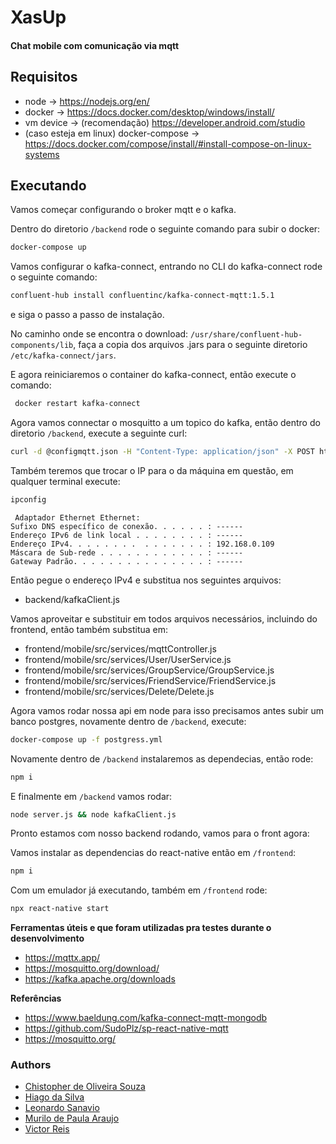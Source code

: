 # XasUp
#### Chat mobile com comunicação via mqtt

## Requisitos

- node -> https://nodejs.org/en/
- docker -> https://docs.docker.com/desktop/windows/install/
- vm device -> (recomendação) https://developer.android.com/studio
- (caso esteja em linux) docker-compose -> https://docs.docker.com/compose/install/#install-compose-on-linux-systems

## Executando

Vamos começar configurando o broker mqtt e o kafka.

Dentro do diretorio ```/backend``` rode o seguinte comando para subir o docker:

```sh
docker-compose up
```

Vamos configurar o kafka-connect, entrando no CLI do kafka-connect rode o seguinte comando:

```sh
confluent-hub install confluentinc/kafka-connect-mqtt:1.5.1
```
e siga o passo a passo de instalação.

No caminho onde se encontra o download: ```/usr/share/confluent-hub-components/lib```, faça a copia dos arquivos .jars para o seguinte diretorio ```/etc/kafka-connect/jars```.

E agora reiniciaremos o container do kafka-connect, então execute o comando:
```sh
 docker restart kafka-connect
 ```
 
 Agora vamos connectar o mosquitto a um topico do kafka, então dentro do diretorio ```/backend```, execute a seguinte curl:
 ```sh
 curl -d @configmqtt.json -H "Content-Type: application/json" -X POST http://localhost:8083/connectors
 ```

Também teremos que trocar o IP para o da máquina em questão, em qualquer terminal execute:
```sh
ipconfig
 ```
     Adaptador Ethernet Ethernet:                                                                                                                                                     Sufixo DNS específico de conexão. . . . . . : ------
    Endereço IPv6 de link local . . . . . . . . : ------
    Endereço IPv4. . . . . . . .  . . . . . . . : 192.168.0.109
    Máscara de Sub-rede . . . . . . . . . . . . : ------   
    Gateway Padrão. . . . . . . . . . . . . . . : ------      
 
Então pegue o endereço IPv4 e substitua nos seguintes arquivos:

- backend/kafkaClient.js 

Vamos aproveitar e substituir em todos arquivos necessários, incluindo do frontend, então também substitua em:
- frontend/mobile/src/services/mqttController.js
- frontend/mobile/src/services/User/UserService.js
- frontend/mobile/src/services/GroupService/GroupService.js
- frontend/mobile/src/services/FriendService/FriendService.js 
- frontend/mobile/src/services/Delete/Delete.js

Agora vamos rodar nossa api em node para isso precisamos antes subir um banco postgres, novamente dentro de ```/backend```, execute:
```sh
docker-compose up -f postgress.yml
```

Novamente dentro de ```/backend``` instalaremos as dependecias, então rode:
```sh
npm i
```

E finalmente em ```/backend``` vamos rodar:
```sh
node server.js && node kafkaClient.js
```

Pronto estamos com nosso backend rodando, vamos para o front agora:

Vamos instalar as dependencias do react-native então em ```/frontend```:
```sh
npm i
```

Com um emulador já executando, também em ```/frontend``` rode:
```sh
npx react-native start
```
**Ferramentas úteis e que foram utilizadas pra testes durante o desenvolvimento**
 - https://mqttx.app/
 - https://mosquitto.org/download/
 - https://kafka.apache.org/downloads

**Referências**
 - https://www.baeldung.com/kafka-connect-mqtt-mongodb
 - https://github.com/SudoPlz/sp-react-native-mqtt
 - https://mosquitto.org/

### Authors
- [Chistopher de Oliveira Souza](https://github.com/Christopher-OSouza)
- [Hiago da Silva](https://github.com/hiagomoa)
- [Leonardo Sanavio](https://github.com/LeoSanavio)
- [Murilo de Paula Araujo](https://www.github.com/murilodepa)
- [Victor Reis](https://github.com/Victor-Kings)

